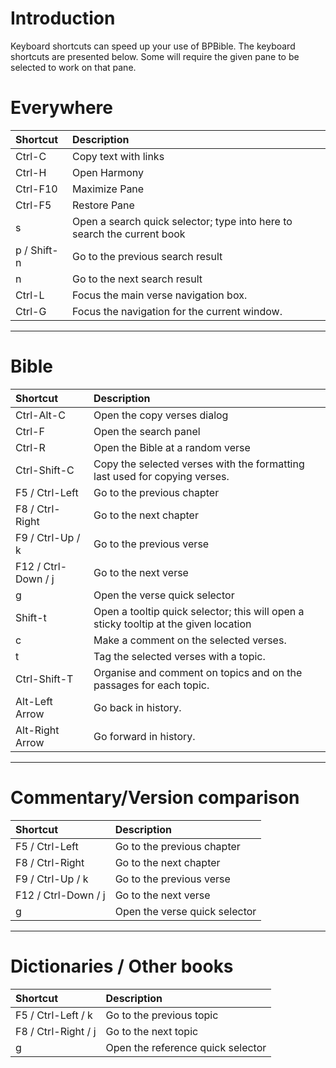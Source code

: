# Introduction #

Keyboard shortcuts can speed up your use of BPBible. The keyboard shortcuts are presented below. Some will require the given pane to be selected to work on that pane.


# Everywhere #
| **Shortcut** | **Description**              |
|:-------------|:-----------------------------|
| Ctrl-C     | Copy text with links       |
| Ctrl-H     | Open Harmony               |
| Ctrl-F10   | Maximize Pane              |
| Ctrl-F5    | Restore Pane               |
| s          | Open a search quick selector; type into here to search the current book |
| p / Shift-n  | Go to the previous search result |
| n          | Go to the next search result |
| Ctrl-L     | Focus the main verse navigation box. |
| Ctrl-G     | Focus the navigation for the current window. |





---



# Bible #
| **Shortcut** | **Description**              |
|:-------------|:-----------------------------|
| Ctrl-Alt-C | Open the copy verses dialog|
| Ctrl-F     | Open the search panel      |
| Ctrl-R     | Open the Bible at a random verse |
| Ctrl-Shift-C| Copy the selected verses with the formatting last used for copying verses. |
| F5 / Ctrl-Left| Go to the previous chapter    |
| F8 / Ctrl-Right| Go to the next chapter        |
| F9 / Ctrl-Up / k   | Go to the previous verse      |
| F12 / Ctrl-Down / j| Go to the next verse          |
| g         | Open the verse quick selector |
| Shift-t   | Open a tooltip quick selector; this will open a sticky tooltip at the given location |
| c         | Make a comment on the selected verses. |
| t         | Tag the selected verses with a topic. |
| Ctrl-Shift-T| Organise and comment on topics and on the passages for each topic. |
| Alt-Left Arrow| Go back in history. |
| Alt-Right Arrow| Go forward in history. |


---


# Commentary/Version comparison #
| **Shortcut** | **Description**               |
|:-------------|:------------------------------|
| F5 / Ctrl-Left| Go to the previous chapter    |
| F8 / Ctrl-Right| Go to the next chapter        |
| F9 / Ctrl-Up / k| Go to the previous verse      |
| F12 / Ctrl-Down / j| Go to the next verse          |
| g        | Open the verse quick selector |



---



# Dictionaries / Other books #
| **Shortcut** | **Description**                     |
|:-------------|:------------------------------------|
| F5 / Ctrl-Left / k| Go to the previous topic          |
| F8 / Ctrl-Right / j| Go to the next topic              |
| g          | Open the reference quick selector |